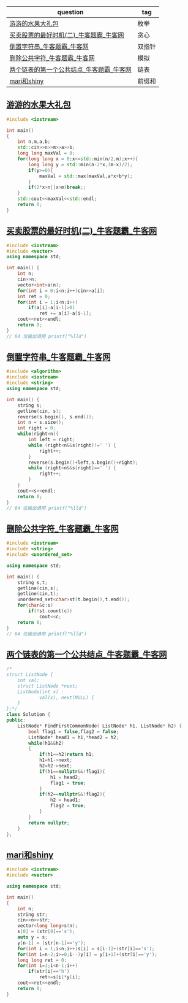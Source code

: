 | question                                                     | tag    |
| ------------------------------------------------------------ | ------ |
| [游游的水果大礼包](https://ac.nowcoder.com/acm/problem/255193) | 枚举   |
| [买卖股票的最好时机(二)_牛客题霸_牛客网](https://www.nowcoder.com/practice/fbc5dad3e215457fb82a3ae688eb7281?tpId=230&tqId=39768&ru=/exam/oj) | 贪心   |
| [倒置字符串_牛客题霸_牛客网](https://www.nowcoder.com/practice/ee5de2e7c45a46a090c1ced2fdc62355?tpId=182&tqId=34788&ru=/exam/oj) | 双指针 |
| [删除公共字符_牛客题霸_牛客网](https://www.nowcoder.com/practice/f0db4c36573d459cae44ac90b90c6212?tpId=182&tqId=34789&ru=/exam/oj) | 模拟   |
| [两个链表的第一个公共结点_牛客题霸_牛客网](https://www.nowcoder.com/practice/6ab1d9a29e88450685099d45c9e31e46?tpId=13&tqId=11189&ru=/exam/oj) | 链表   |
| [mari和shiny](https://ac.nowcoder.com/acm/problem/26226)     | 前缀和 |



## [游游的水果大礼包](https://ac.nowcoder.com/acm/problem/255193)

```c++
#include <iostream>

int main()
{
    int n,m,a,b;
    std::cin>>n>>m>>a>>b;
    long long maxVal = 0;
    for(long long x = 0;x<=std::min(n/2,m);x++){
        long long y = std::min(n-2*x,(m-x)/2);
        if(y>=0){
            maxVal = std::max(maxVal,a*x+b*y);
        }
        if(2*x>n||x>m)break;;
    }
    std::cout<<maxVal<<std::endl;
    return 0;
}
```

## [买卖股票的最好时机(二)_牛客题霸_牛客网](https://www.nowcoder.com/practice/fbc5dad3e215457fb82a3ae688eb7281?tpId=230&tqId=39768&ru=/exam/oj)

```c++
#include <iostream>
#include <vector>
using namespace std;

int main() {
    int n;
    cin>>n;
    vector<int>a(n);
    for(int i = 0;i<n;i++)cin>>a[i];
    int ret = 0;
    for(int i = 1;i<n;i++)
        if(a[i]-a[i-1]>0)
            ret += a[i]-a[i-1];
    cout<<ret<<endl;
    return 0;
}
// 64 位输出请用 printf("%lld")
```

## [倒置字符串_牛客题霸_牛客网](https://www.nowcoder.com/practice/ee5de2e7c45a46a090c1ced2fdc62355?tpId=182&tqId=34788&ru=/exam/oj)

```c++
#include <algorithm>
#include <iostream>
#include <string>
using namespace std;

int main() {
    string s;
    getline(cin, s);
    reverse(s.begin(), s.end());
    int n = s.size();
    int right = 0;
    while(right<n){
        int left = right;
        while (right<n&&s[right]!=' ') {
            right++;
        }
        reverse(s.begin()+left,s.begin()+right);
        while (right<n&&s[right]==' ') {
            right++;
        }
    }
    cout<<s<<endl;
    return 0;
}
// 64 位输出请用 printf("%lld")
```

## [删除公共字符_牛客题霸_牛客网](https://www.nowcoder.com/practice/f0db4c36573d459cae44ac90b90c6212?tpId=182&tqId=34789&ru=/exam/oj)

```c++
#include <iostream>
#include <string>
#include <unordered_set>

using namespace std;

int main() {
    string s,t;
    getline(cin,s);
    getline(cin,t);
    unordered_set<char>st(t.begin(),t.end());
    for(char&c:s)
        if(!st.count(c))
            cout<<c;
    return 0;    
}
// 64 位输出请用 printf("%lld")
```

## [两个链表的第一个公共结点_牛客题霸_牛客网](https://www.nowcoder.com/practice/6ab1d9a29e88450685099d45c9e31e46?tpId=13&tqId=11189&ru=/exam/oj)

```c++
/*
struct ListNode {
	int val;
	struct ListNode *next;
	ListNode(int x) :
			val(x), next(NULL) {
	}
};*/
class Solution {
public:
    ListNode* FindFirstCommonNode( ListNode* h1, ListNode* h2) {
        bool flag1 = false,flag2 = false;
		ListNode* head1 = h1,*head2 = h2;
		while(h1&&h2)
		{
			if(h1==h2)return h1;
			h1=h1->next;
			h2=h2->next;
			if(h1==nullptr&&!flag1){
				h1 = head2;
				flag1 = true;
			}
			if(h2==nullptr&&!flag2){
				h2 = head1;
				flag2 = true;
			}
		}
		return nullptr;
    }
};
```



## [mari和shiny](https://ac.nowcoder.com/acm/problem/26226)

```c++
#include <iostream>
#include <vector>

using namespace std;

int main()
{
    int n;
    string str;
    cin>>n>>str;
    vector<long long>s(n);
    s[0] = (str[0]=='s');
    auto y = s;
    y[n-1] = (str[n-1]=='y');
    for(int i = 1;i<n;i++)s[i] = s[i-1]+(str[i]=='s');
    for(int i=n-2;i>=0;i--)y[i] = y[i+1]+(str[i]=='y');
    long long ret = 0;
    for(int i=1;i<n-1;i++)
        if(str[i]=='h')
            ret+=s[i]*y[i];
    cout<<ret<<endl;
    return 0;
}
```

